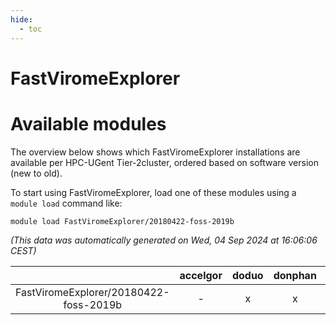 ```yaml
---
hide:
  - toc
---
```


FastViromeExplorer
==================

# Available modules


The overview below shows which FastViromeExplorer installations are available per HPC-UGent Tier-2cluster, ordered based on software version (new to old).

To start using FastViromeExplorer, load one of these modules using a `module load` command like:

```shell
module load FastViromeExplorer/20180422-foss-2019b
```

*(This data was automatically generated on Wed, 04 Sep 2024 at 16:06:06 CEST)*  

| |accelgor|doduo|donphan|gallade|joltik|shinx|skitty|
| :---: | :---: | :---: | :---: | :---: | :---: | :---: | :---: |
|FastViromeExplorer/20180422-foss-2019b|-|x|x|-|x|-|x|
